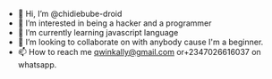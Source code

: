 - 👋 Hi, I’m @chidiebube-droid
- 👀 I’m interested in being a hacker and a programmer
- 🌱 I’m currently learning javascript language
- 💞️ I’m looking to collaborate on with anybody cause I'm a beginner.
- 📫 How to reach me qwinkally@gmail.com or+2347026616037 on whatsapp.

<!---
chidiebube-droid/chidiebube-droid is a ✨ special ✨ repository because its `README.md` (this file) appears on your GitHub profile.
You can click the Preview link to take a look at your changes.
--->
